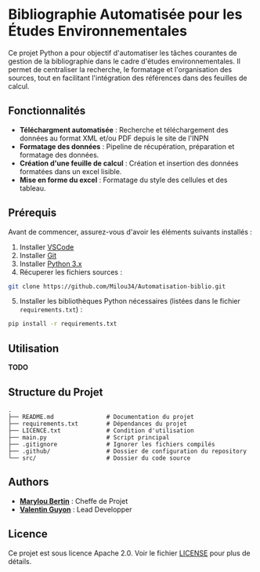 # Bibliographie Automatisée pour les Études Environnementales

Ce projet Python a pour objectif d'automatiser les tâches courantes de gestion de la bibliographie dans le cadre d'études environnementales. Il permet de centraliser la recherche, le formatage et l'organisation des sources, tout en facilitant l'intégration des références dans des feuilles de calcul.

## Fonctionnalités

- **Téléchargment automatisée** : Recherche et téléchargement des données au format XML et/ou PDF depuis le site de l'INPN
- **Formatage des données** : Pipeline de récupération, préparation et formatage des données.
- **Création d'une feuille de calcul** : Création et insertion des données formatées dans un excel lisible.
- **Mise en forme du excel** : Formatage du style des cellules et des tableau.

## Prérequis

Avant de commencer, assurez-vous d'avoir les éléments suivants installés :

1. Installer [VSCode](https://code.visualstudio.com/download)
2. Installer [Git](https://git-scm.com/downloads)
3. Installer [Python 3.x](https://www.python.org/downloads/)
4. Récuperer les fichiers sources : 
```bash
git clone https://github.com/Milou34/Automatisation-biblio.git
```
5. Installer les bibliothèques Python nécessaires (listées dans le fichier `requirements.txt`) :
```bash
pip install -r requirements.txt
```

## Utilisation
**TODO**

## Structure du Projet

```
.
├── README.md               # Documentation du projet
├── requirements.txt        # Dépendances du projet
├── LICENCE.txt             # Condition d'utilisation
├── main.py                 # Script principal
├── .gitignore              # Ignorer les fichiers compilés
├── .github/                # Dossier de configuration du repository
└── src/                    # Dossier du code source
```

## Authors

- **[Marylou Bertin](https://www.linkedin.com/in/marylou-bertin/)** : Cheffe de Projet
- **[Valentin Guyon](https://www.linkedin.com/in/valentin-guyon/)** : Lead Developper

## Licence
Ce projet est sous licence Apache 2.0. Voir le fichier [LICENSE](./LICENSE.txt) pour plus de détails.
